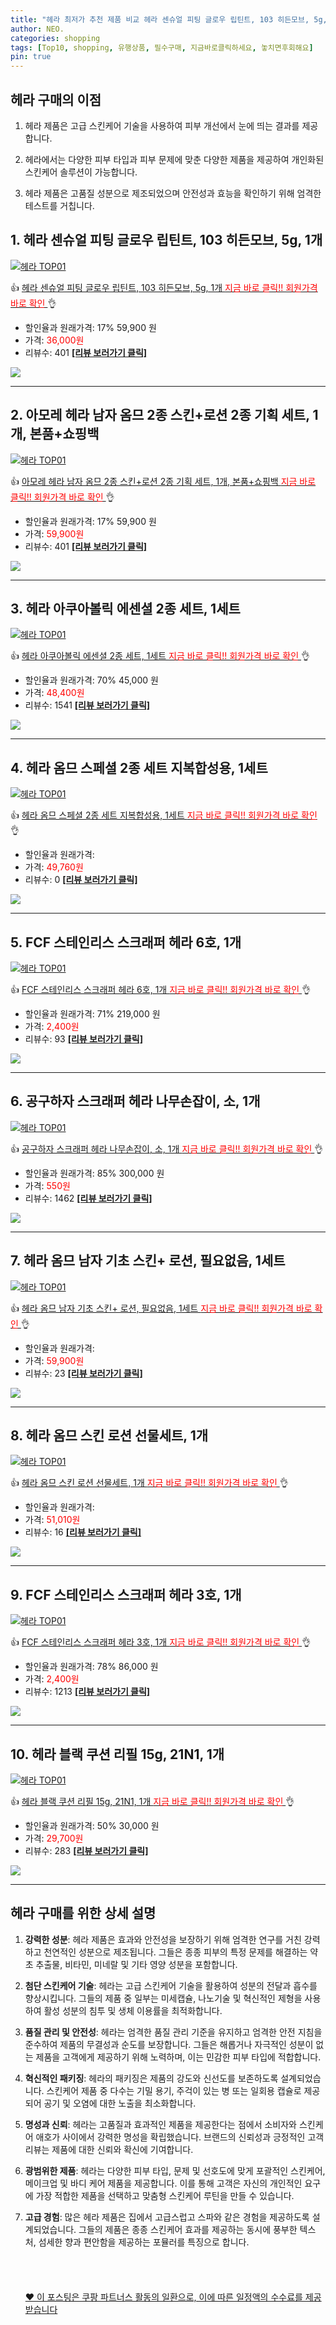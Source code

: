```yaml
---
title: "헤라 최저가 추천 제품 비교 헤라 센슈얼 피팅 글로우 립틴트, 103 히든모브, 5g, 1개 가격 비교 최저가장점"
author: NEO.
categories: shopping
tags: [Top10, shopping, 유행상품, 필수구매, 지금바로클릭하세요, 놓치면후회해요]
pin: true
---
```

## 헤라 구매의 이점
1. 헤라 제품은 고급 스킨케어 기술을 사용하여 피부 개선에서 눈에 띄는 결과를 제공합니다.

2. 헤라에서는 다양한 피부 타입과 피부 문제에 맞춘 다양한 제품을 제공하여 개인화된 스킨케어 솔루션이 가능합니다.

3. 헤라 제품은 고품질 성분으로 제조되었으며 안전성과 효능을 확인하기 위해 엄격한 테스트를 거칩니다.

   

## 1. 헤라 센슈얼 피팅 글로우 립틴트, 103 히든모브, 5g, 1개

[![헤라 TOP01](https://thumbnail10.coupangcdn.com/thumbnails/remote/490x490ex/image/retail/images/2023/10/31/17/0/573596ad-24d8-4333-a0ff-67c4ef560f8f.jpg)](https://link.coupang.com/re/AFFSDP?lptag=AF3617701&subid=GithubCoopas&pageKey=7520419798&traceid=V0-153&itemId=20550917106&vendorItemId=87627067597)


👍 [헤라 센슈얼 피팅 글로우 립틴트, 103 히든모브, 5g, 1개 <font color=red> 지금 바로 클릭!! 회원가격 바로 확인 </font> ](https://link.coupang.com/re/AFFSDP?lptag=AF3617701&subid=GithubCoopas&pageKey=7520419798&traceid=V0-153&itemId=20550917106&vendorItemId=87627067597) 👌 


- 할인율과 원래가격: 17%  59,900   원
- 가격: <span style='color:red'>36,000원</span>
- 리뷰수: 401  [**[리뷰 보러가기 클릭]**](https://link.coupang.com/re/AFFSDP?lptag=AF3617701&subid=GithubCoopas&pageKey=7520419798&traceid=V0-153&itemId=20550917106&vendorItemId=87627067597)

[![](/discount_price.png)](https://link.coupang.com/re/AFFSDP?lptag=AF3617701&subid=GithubCoopas&pageKey=7520419798&traceid=V0-153&itemId=20550917106&vendorItemId=87627067597)

---


   

## 2. 아모레 헤라 남자 옴므 2종 스킨+로션 2종 기획 세트, 1개, 본품+쇼핑백

[![헤라 TOP01](https://thumbnail8.coupangcdn.com/thumbnails/remote/490x490ex/image/vendor_inventory/2655/2bbd8cfc8da918926fdedb9231656f7a6d8f3493da97573b799492775d3f.jpg)](https://link.coupang.com/re/AFFSDP?lptag=AF3617701&subid=GithubCoopas&pageKey=7761648090&traceid=V0-153&itemId=20932135249&vendorItemId=87688229541)


👍 [아모레 헤라 남자 옴므 2종 스킨+로션 2종 기획 세트, 1개, 본품+쇼핑백 <font color=red> 지금 바로 클릭!! 회원가격 바로 확인 </font> ](https://link.coupang.com/re/AFFSDP?lptag=AF3617701&subid=GithubCoopas&pageKey=7761648090&traceid=V0-153&itemId=20932135249&vendorItemId=87688229541) 👌 


- 할인율과 원래가격: 17%  59,900   원
- 가격: <span style='color:red'>59,900원</span>
- 리뷰수: 401  [**[리뷰 보러가기 클릭]**](https://link.coupang.com/re/AFFSDP?lptag=AF3617701&subid=GithubCoopas&pageKey=7761648090&traceid=V0-153&itemId=20932135249&vendorItemId=87688229541)

[![](/discount_price.png)](https://link.coupang.com/re/AFFSDP?lptag=AF3617701&subid=GithubCoopas&pageKey=7761648090&traceid=V0-153&itemId=20932135249&vendorItemId=87688229541)

---


   

## 3. 헤라 아쿠아볼릭 에센셜 2종 세트, 1세트

[![헤라 TOP01](https://thumbnail8.coupangcdn.com/thumbnails/remote/490x490ex/image/vendor_inventory/2c1f/52d64b66403fea45a835848b0810032eb3da4631d977bf0f74850d5c3721.jpg)](https://link.coupang.com/re/AFFSDP?lptag=AF3617701&subid=GithubCoopas&pageKey=2082034939&traceid=V0-153&itemId=3536770085&vendorItemId=86829108581)


👍 [헤라 아쿠아볼릭 에센셜 2종 세트, 1세트 <font color=red> 지금 바로 클릭!! 회원가격 바로 확인 </font> ](https://link.coupang.com/re/AFFSDP?lptag=AF3617701&subid=GithubCoopas&pageKey=2082034939&traceid=V0-153&itemId=3536770085&vendorItemId=86829108581) 👌 


- 할인율과 원래가격: 70%  45,000   원
- 가격: <span style='color:red'>48,400원</span>
- 리뷰수: 1541  [**[리뷰 보러가기 클릭]**](https://link.coupang.com/re/AFFSDP?lptag=AF3617701&subid=GithubCoopas&pageKey=2082034939&traceid=V0-153&itemId=3536770085&vendorItemId=86829108581)

[![](/discount_price.png)](https://link.coupang.com/re/AFFSDP?lptag=AF3617701&subid=GithubCoopas&pageKey=2082034939&traceid=V0-153&itemId=3536770085&vendorItemId=86829108581)

---


   

## 4. 헤라 옴므 스페셜 2종 세트 지복합성용, 1세트

[![헤라 TOP01](https://thumbnail7.coupangcdn.com/thumbnails/remote/490x490ex/image/vendor_inventory/68cc/7bd556b20213bc914f740126bc9ccd4b336fbb9b40d4401296369ed08c5e.jpg)](https://link.coupang.com/re/AFFSDP?lptag=AF3617701&subid=GithubCoopas&pageKey=7415691384&traceid=V0-153&itemId=19224507810&vendorItemId=88222914046)


👍 [헤라 옴므 스페셜 2종 세트 지복합성용, 1세트 <font color=red> 지금 바로 클릭!! 회원가격 바로 확인 </font> ](https://link.coupang.com/re/AFFSDP?lptag=AF3617701&subid=GithubCoopas&pageKey=7415691384&traceid=V0-153&itemId=19224507810&vendorItemId=88222914046) 👌 


- 할인율과 원래가격: 
- 가격: <span style='color:red'>49,760원</span>
- 리뷰수: 0  [**[리뷰 보러가기 클릭]**](https://link.coupang.com/re/AFFSDP?lptag=AF3617701&subid=GithubCoopas&pageKey=7415691384&traceid=V0-153&itemId=19224507810&vendorItemId=88222914046)

[![](/discount_price.png)](https://link.coupang.com/re/AFFSDP?lptag=AF3617701&subid=GithubCoopas&pageKey=7415691384&traceid=V0-153&itemId=19224507810&vendorItemId=88222914046)

---


   

## 5. FCF 스테인리스 스크래퍼 헤라 6호, 1개

[![헤라 TOP01](https://thumbnail9.coupangcdn.com/thumbnails/remote/490x490ex/image/retail/images/2023/01/06/14/8/e04f1e5c-b79b-487a-8eda-f5332c370cda.png)](https://link.coupang.com/re/AFFSDP?lptag=AF3617701&subid=GithubCoopas&pageKey=7047710732&traceid=V0-153&itemId=17444887250&vendorItemId=84613486607)


👍 [FCF 스테인리스 스크래퍼 헤라 6호, 1개 <font color=red> 지금 바로 클릭!! 회원가격 바로 확인 </font> ](https://link.coupang.com/re/AFFSDP?lptag=AF3617701&subid=GithubCoopas&pageKey=7047710732&traceid=V0-153&itemId=17444887250&vendorItemId=84613486607) 👌 


- 할인율과 원래가격: 71%  219,000   원
- 가격: <span style='color:red'>2,400원</span>
- 리뷰수: 93  [**[리뷰 보러가기 클릭]**](https://link.coupang.com/re/AFFSDP?lptag=AF3617701&subid=GithubCoopas&pageKey=7047710732&traceid=V0-153&itemId=17444887250&vendorItemId=84613486607)

[![](/discount_price.png)](https://link.coupang.com/re/AFFSDP?lptag=AF3617701&subid=GithubCoopas&pageKey=7047710732&traceid=V0-153&itemId=17444887250&vendorItemId=84613486607)

---


   

## 6. 공구하자 스크래퍼 헤라 나무손잡이, 소, 1개

[![헤라 TOP01](https://thumbnail6.coupangcdn.com/thumbnails/remote/490x490ex/image/vendor_inventory/c6c8/42ab24bafeaa07e83bb275f3d71cd0d7c79062114350063a2e489638c4aa.jpg)](https://link.coupang.com/re/AFFSDP?lptag=AF3617701&subid=GithubCoopas&pageKey=7371025354&traceid=V0-153&itemId=19013902771&vendorItemId=86138499204)


👍 [공구하자 스크래퍼 헤라 나무손잡이, 소, 1개 <font color=red> 지금 바로 클릭!! 회원가격 바로 확인 </font> ](https://link.coupang.com/re/AFFSDP?lptag=AF3617701&subid=GithubCoopas&pageKey=7371025354&traceid=V0-153&itemId=19013902771&vendorItemId=86138499204) 👌 


- 할인율과 원래가격: 85%  300,000   원
- 가격: <span style='color:red'>550원</span>
- 리뷰수: 1462  [**[리뷰 보러가기 클릭]**](https://link.coupang.com/re/AFFSDP?lptag=AF3617701&subid=GithubCoopas&pageKey=7371025354&traceid=V0-153&itemId=19013902771&vendorItemId=86138499204)

[![](/discount_price.png)](https://link.coupang.com/re/AFFSDP?lptag=AF3617701&subid=GithubCoopas&pageKey=7371025354&traceid=V0-153&itemId=19013902771&vendorItemId=86138499204)

---


   

## 7. 헤라 옴므 남자 기초 스킨+ 로션, 필요없음, 1세트

[![헤라 TOP01](https://thumbnail7.coupangcdn.com/thumbnails/remote/490x490ex/image/vendor_inventory/a074/72f43a725e8ba33f1eaf6610b305c8c9d1aa98b0361c2950940fbb033717.png)](https://link.coupang.com/re/AFFSDP?lptag=AF3617701&subid=GithubCoopas&pageKey=7541234427&traceid=V0-153&itemId=19825319557&vendorItemId=86927264876)


👍 [헤라 옴므 남자 기초 스킨+ 로션, 필요없음, 1세트 <font color=red> 지금 바로 클릭!! 회원가격 바로 확인 </font> ](https://link.coupang.com/re/AFFSDP?lptag=AF3617701&subid=GithubCoopas&pageKey=7541234427&traceid=V0-153&itemId=19825319557&vendorItemId=86927264876) 👌 


- 할인율과 원래가격: 
- 가격: <span style='color:red'>59,900원</span>
- 리뷰수: 23  [**[리뷰 보러가기 클릭]**](https://link.coupang.com/re/AFFSDP?lptag=AF3617701&subid=GithubCoopas&pageKey=7541234427&traceid=V0-153&itemId=19825319557&vendorItemId=86927264876)

[![](/discount_price.png)](https://link.coupang.com/re/AFFSDP?lptag=AF3617701&subid=GithubCoopas&pageKey=7541234427&traceid=V0-153&itemId=19825319557&vendorItemId=86927264876)

---


   

## 8. 헤라 옴므 스킨 로션 선물세트, 1개

[![헤라 TOP01](https://thumbnail8.coupangcdn.com/thumbnails/remote/490x490ex/image/vendor_inventory/1231/473951b8d0ced33f573bdc05a5f3cb2a02b64b0f40899380361ae49b3c1f.png)](https://link.coupang.com/re/AFFSDP?lptag=AF3617701&subid=GithubCoopas&pageKey=7623046275&traceid=V0-153&itemId=20269376153&vendorItemId=87512224966)


👍 [헤라 옴므 스킨 로션 선물세트, 1개 <font color=red> 지금 바로 클릭!! 회원가격 바로 확인 </font> ](https://link.coupang.com/re/AFFSDP?lptag=AF3617701&subid=GithubCoopas&pageKey=7623046275&traceid=V0-153&itemId=20269376153&vendorItemId=87512224966) 👌 


- 할인율과 원래가격: 
- 가격: <span style='color:red'>51,010원</span>
- 리뷰수: 16  [**[리뷰 보러가기 클릭]**](https://link.coupang.com/re/AFFSDP?lptag=AF3617701&subid=GithubCoopas&pageKey=7623046275&traceid=V0-153&itemId=20269376153&vendorItemId=87512224966)

[![](/discount_price.png)](https://link.coupang.com/re/AFFSDP?lptag=AF3617701&subid=GithubCoopas&pageKey=7623046275&traceid=V0-153&itemId=20269376153&vendorItemId=87512224966)

---


   

## 9. FCF 스테인리스 스크래퍼 헤라 3호, 1개

[![헤라 TOP01](https://thumbnail6.coupangcdn.com/thumbnails/remote/490x490ex/image/retail/images/2023/01/06/14/2/ac6bb698-a32c-4e31-9028-a1f4e911d3cb.png)](https://link.coupang.com/re/AFFSDP?lptag=AF3617701&subid=GithubCoopas&pageKey=7047710735&traceid=V0-153&itemId=17444887253&vendorItemId=84613486617)


👍 [FCF 스테인리스 스크래퍼 헤라 3호, 1개 <font color=red> 지금 바로 클릭!! 회원가격 바로 확인 </font> ](https://link.coupang.com/re/AFFSDP?lptag=AF3617701&subid=GithubCoopas&pageKey=7047710735&traceid=V0-153&itemId=17444887253&vendorItemId=84613486617) 👌 


- 할인율과 원래가격: 78%  86,000   원
- 가격: <span style='color:red'>2,400원</span>
- 리뷰수: 1213  [**[리뷰 보러가기 클릭]**](https://link.coupang.com/re/AFFSDP?lptag=AF3617701&subid=GithubCoopas&pageKey=7047710735&traceid=V0-153&itemId=17444887253&vendorItemId=84613486617)

[![](/discount_price.png)](https://link.coupang.com/re/AFFSDP?lptag=AF3617701&subid=GithubCoopas&pageKey=7047710735&traceid=V0-153&itemId=17444887253&vendorItemId=84613486617)

---


   

## 10. 헤라 블랙 쿠션 리필 15g, 21N1, 1개

[![헤라 TOP01](https://thumbnail7.coupangcdn.com/thumbnails/remote/490x490ex/image/retail/images/275392495910968-5be6914c-498a-45c0-8147-9e0b64dab777.jpg)](https://link.coupang.com/re/AFFSDP?lptag=AF3617701&subid=GithubCoopas&pageKey=7368826056&traceid=V0-153&itemId=9056582125&vendorItemId=81130953896)


👍 [헤라 블랙 쿠션 리필 15g, 21N1, 1개 <font color=red> 지금 바로 클릭!! 회원가격 바로 확인 </font> ](https://link.coupang.com/re/AFFSDP?lptag=AF3617701&subid=GithubCoopas&pageKey=7368826056&traceid=V0-153&itemId=9056582125&vendorItemId=81130953896) 👌 


- 할인율과 원래가격: 50%  30,000   원
- 가격: <span style='color:red'>29,700원</span>
- 리뷰수: 283  [**[리뷰 보러가기 클릭]**](https://link.coupang.com/re/AFFSDP?lptag=AF3617701&subid=GithubCoopas&pageKey=7368826056&traceid=V0-153&itemId=9056582125&vendorItemId=81130953896)

[![](/discount_price.png)](https://link.coupang.com/re/AFFSDP?lptag=AF3617701&subid=GithubCoopas&pageKey=7368826056&traceid=V0-153&itemId=9056582125&vendorItemId=81130953896)

---
## 헤라 구매를 위한 상세 설명
1. **강력한 성분**: 헤라 제품은 효과와 안전성을 보장하기 위해 엄격한 연구를 거친 강력하고 천연적인 성분으로 제조됩니다. 그들은 종종 피부의 특정 문제를 해결하는 약초 추출물, 비타민, 미네랄 및 기타 영양 성분을 포함합니다.

2. **첨단 스킨케어 기술**: 헤라는 고급 스킨케어 기술을 활용하여 성분의 전달과 흡수를 향상시킵니다. 그들의 제품 중 일부는 미세캡슐, 나노기술 및 혁신적인 제형을 사용하여 활성 성분의 침투 및 생체 이용률을 최적화합니다.

3. **품질 관리 및 안전성**: 헤라는 엄격한 품질 관리 기준을 유지하고 엄격한 안전 지침을 준수하여 제품의 무결성과 순도를 보장합니다. 그들은 해롭거나 자극적인 성분이 없는 제품을 고객에게 제공하기 위해 노력하며, 이는 민감한 피부 타입에 적합합니다.

4. **혁신적인 패키징**: 헤라의 패키징은 제품의 강도와 신선도를 보존하도록 설계되었습니다. 스킨케어 제품 중 다수는 기밀 용기, 주걱이 있는 병 또는 일회용 캡슐로 제공되어 공기 및 오염에 대한 노출을 최소화합니다.

5. **명성과 신뢰**: 헤라는 고품질과 효과적인 제품을 제공한다는 점에서 소비자와 스킨케어 애호가 사이에서 강력한 명성을 확립했습니다. 브랜드의 신뢰성과 긍정적인 고객 리뷰는 제품에 대한 신뢰와 확신에 기여합니다.

6. **광범위한 제품**: 헤라는 다양한 피부 타입, 문제 및 선호도에 맞게 포괄적인 스킨케어, 메이크업 및 바디 케어 제품을 제공합니다. 이를 통해 고객은 자신의 개인적인 요구에 가장 적합한 제품을 선택하고 맞춤형 스킨케어 루틴을 만들 수 있습니다.

7. **고급 경험**: 많은 헤라 제품은 집에서 고급스럽고 스파와 같은 경험을 제공하도록 설계되었습니다. 그들의 제품은 종종 스킨케어 효과를 제공하는 동시에 풍부한 텍스처, 섬세한 향과 편안함을 제공하는 포뮬러를 특징으로 합니다.<br><br><br><br><br> [ ❤  이 포스팅은 쿠팡 파트너스 활동의 일환으로, 이에 따른 일정액의 수수료를 제공받습니다](https://link.coupang.com/a/bcEFyh)